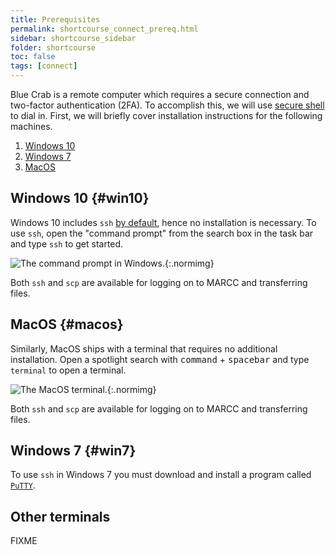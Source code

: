 ```yaml
---
title: Prerequisites
permalink: shortcourse_connect_prereq.html
sidebar: shortcourse_sidebar
folder: shortcourse
toc: false
tags: [connect]
---
```


Blue Crab is a remote computer which requires a secure connection and two-factor authentication (2FA). To accomplish this, we will use [secure shell](https://en.wikipedia.org/wiki/Secure_Shell) to dial in. First, we will briefly cover installation instructions for the following machines.

1. [Windows 10](#win10)
2. [Windows 7](#win7)
3. [MacOS](#macos)

## Windows 10 {#win10}

Windows 10 includes `ssh` [by default](https://docs.microsoft.com/en-us/windows-server/administration/openssh/openssh_overview), hence no installation is necessary. To use `ssh`, open the "command prompt" from the search box in the task bar and type `ssh` to get started.

![The command prompt in Windows.]({{page.root}}/figs/snap-win-prompt.png){:.normimg}

Both `ssh` and `scp` are available for logging on to MARCC and transferring files.

## MacOS {#macos}

Similarly, MacOS ships with a terminal that requires no additional installation. Open a spotlight search with <kbd>command</kbd> + <kbd>spacebar</kbd> and type `terminal` to open a terminal.

![The MacOS terminal.]({{page.root}}/figs/snap-mac-terminal.png){:.normimg}

Both `ssh` and `scp` are available for logging on to MARCC and transferring files.

## Windows 7 {#win7}

To use `ssh` in Windows 7 you must download and install a program called [`PuTTY`](https://www.putty.org/).

## Other terminals

FIXME

